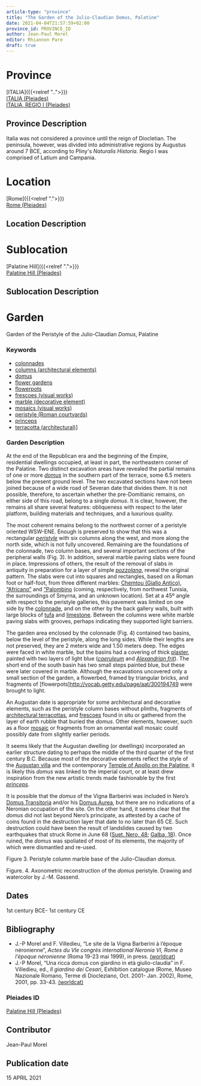 ```yaml
---
article-type: "province"
title: "The Garden of the Julio-Claudian Domus, Palatine"
date: 2021-04-04T21:57:59+02:00
province_id: PROVINCE_ID
author: Jean-Paul Morel
editor: Rhiannon Pare
draft: true
---
```


# Province
[ITALIA]({{<relref "..">}})\
[ITALIA (Pleiades)](https://pleiades.stoa.org/places/1052)\
[ITALIA, REGIO I (Pleiades)](https://pleiades.stoa.org/places/441075550)
<!--- Content of Province heading --->

## Province Description

Italia was not considered a province until the reign of Diocletian. The peninsula, however, was divided into administrative regions by Augustus around 7 BCE, according to Pliny's *Naturalis Historia*. Regio I was comprised of Latium and Campania.<!-- DESCRIPTION -->


# Location
[Rome]({{<relref ".">}}) \
[Rome (Pleiades)](https://pleiades.stoa.org/places/108867)

<!-- [Colonia Claudia Ara Agrippinensium (Cologne)](https://pleiades.stoa.org/places/108751) -->

## Location Description

<!-- LEAVE THIS BLANK FOR NOW -->

# Sublocation
[Palatine Hill]({{<relref ".">}}) \
[Palatine Hill (Pleiades)](https://pleiades.stoa.org/places/971691208)
<!--
[AREA WITHIN LOCATION, LIKE “PALATINE HILL”](GEOREFERENCE LINK)
A sublocation is any area larger than an individual garden, but located within a location. I would always try to include a link to a controlled vocabulary here if possible. This ID may well be different from the Garden ID, e.g., Pompeii versus a Garden in one of the houses which has its own Pleiades ID.
-->

## Sublocation Description

<!-- DESCRIPTION -->

# Garden
Garden of the Peristyle of the Julio-Claudian *Domus*, Palatine<!-- List of gardens in province -->
<!-- May be left blank for now -->

### Keywords

- [colonnades](http://vocab.getty.edu/page/aat/300002613)
- [columns (architectural elements)](http://vocab.getty.edu/page/aat/300001571)
- [domus](http://vocab.getty.edu/page/aat/300005506)
- [flower gardens](http://vocab.getty.edu/page/aat/300008135)
- [flowerpots](http://vocab.getty.edu/page/aat/300194749)
- [frescoes (visual works)](http://vocab.getty.edu/page/aat/300177433)
- [marble (decorative element)](http://vocab.getty.edu/page/aat/300011443)
- [mosaics (visual works)](http://vocab.getty.edu/page/aat/300015342)
- [peristyle (Roman courtyards)](http://vocab.getty.edu/page/aat/300080971)
- [princeps](https://www.britannica.com/topic/princeps)
- [terracotta (architectural)](http://vocab.getty.edu/page/aat/300010670)]



### Garden Description
At the end of the Republican era and the beginning of the Empire, residential dwellings occupied, at least in part, the northeastern corner of the Palatine.  Two distinct excavation areas have revealed the partial remains of one or more [*domus*](http://vocab.getty.edu/page/aat/300005506) in the southern part of the terrace, some 6.5 meters below the present ground level. The two excavated sections have not been joined because of a wide road of Severan date that divides them.  It is not possible, therefore, to ascertain whether the pre-Domitianic remains, on either side of this road, belong to a single *domus*.  It is clear, however, the remains all share several features: obliqueness with respect to the later platform, building materials and techniques, and a luxurious quality.

The most coherent remains belong to the northwest corner of a peristyle oriented WSW-ENE. Enough is preserved to show that this was a rectangular [*peristyle*](http://vocab.getty.edu/page/aat/300080971) with six columns along the west, and more along the north side, which is not fully uncovered.  Remaining are the foundations of the colonnade, two column bases, and several important sections of the peripheral walls (Fig. 3).  In addition, several marble paving slabs were found in place.  Impressions of others, the result of the removal of slabs in antiquity in preparation for a layer of simple [*pozzolana*](https://en.wikipedia.org/wiki/Pozzolana), reveal the original pattern.  The slabs were cut into squares and rectangles, based on a Roman foot or half-foot, from three different marbles: [Chemtou (Giallo Antico)](http://www.oum.ox.ac.uk/corsi/stones/view/24), [“Africano”](http://www.oum.ox.ac.uk/corsi/stones/view/101) and [“Palombino](http://www.oum.ox.ac.uk/corsi/stones/view/13) (coming, respectively, from northwest Tunisia, the surroundings of Smyrna, and an unknown location).  Set at a 45º angle with respect to the peristyle galleries, this pavement was limited on one side by the [colonnade](http://vocab.getty.edu/page/aat/300002613), and on the other by the back gallery walls, built with large blocks of [tufa](https://en.wikipedia.org/wiki/Tufa) and [limestone](https://en.wikipedia.org/wiki/Limestone#Uses).  Between the columns were white marble paving slabs with grooves, perhaps indicating they supported light barriers.

The garden area enclosed by the colonnade (Fig. 4) contained two basins, below the level of the peristyle, along the long sides.  While their lengths are not preserved, they are 2 meters wide and 1.50 meters deep.  The edges were faced in white marble, but the basins had a covering of thick [plaster](http://vocab.getty.edu/page/aat/300014922), painted with two layers of light blue ([*caeruleum*](https://en.wikipedia.org/wiki/Egyptian_blue) and [*Alexandrian frit*](https://en.wikipedia.org/wiki/Frit)).  The short end of the south basin has two small steps painted blue, but these were later covered in marble.  Although the excavations uncovered only a small section of the garden, a flowerbed, framed by triangular bricks, and fragments of [flowerpots]http://vocab.getty.edu/page/aat/300194749 were brought to light.

An Augustan date is appropriate for some architectural and decorative elements, such as the peristyle column bases without plinths, fragments of [architectural terracottas](http://vocab.getty.edu/page/aat/300010670), and [frescoes](http://vocab.getty.edu/page/aat/300177433) found in situ or gathered from the layer of earth rubble that buried the *domus*.  Other elements, however, such as a floor [mosaic](http://vocab.getty.edu/page/aat/300015342) or fragments from an ornamental wall mosaic could possibly date from slightly earlier periods.  

It seems likely that the Augustan dwelling (or dwellings) incorporated an earlier structure dating to perhaps the middle of the third quarter of the first century B.C.  Because most of the decorative elements reflect the style of the [Augustan villa](https://en.wikipedia.org/wiki/House_of_Augustus) and the contemporary [Temple of Apollo on the Palatine](https://en.wikipedia.org/wiki/Temple_of_Apollo_Palatinus), it is likely this *domus* was linked to the imperial court, or at least drew inspiration from the new artistic trends made fashionable by the first [*princeps*](https://en.wikipedia.org/wiki/Princeps).

It is possible that the *domus* of the Vigna Barberini was included in Nero’s [Domus Transitoria](https://en.wikipedia.org/wiki/Domus_Transitoria) and/or his [Domus Aurea](https://en.wikipedia.org/wiki/Domus_Aurea), but there are no indications of a Neronian occupation of the site.  On the other hand, it seems clear that the *domus* did not last beyond Nero’s principate, as attested by a cache of coins found in the destruction layer that date to no later than 65 CE.  Such destruction could have been the result of landslides caused by two earthquakes that struck Rome in June 68 ([Suet. Nero, 48](http://www.perseus.tufts.edu/hopper/text?doc=Perseus%3Atext%3A1999.02.0132%3Alife%3Dnero%3Achapter%3D48); [Galba, 18](https://www.perseus.tufts.edu/hopper/text?doc=Perseus%3Atext%3A1999.02.0132%3Alife%3Dgal.%3Achapter%3D18)). Once ruined, the *domus* was spoliated of most of its elements, the majority of which were dismantled and re-used.

Figure 3. Peristyle column marble base of the Julio-Claudian *domus*.

Figure. 4. Axonometric reconstruction of the *domus* peristyle. Drawing and watercolor by J.-M. Gassend.




## Dates
1st century BCE- 1st century CE


## Bibliography
* J.-P Morel and F. Villedieu, “Le site de la Vigna Barberini à l’époque néronienne”, *Actes du VIe congrès international Neronia VI, Rome à l’époque néronienne* (Roma 19-23 mai 1999), in press. [(worldcat)](https://www.worldcat.org/title/neronia-vi-rome-a-lepoque-neronienne-institutions-et-vie-politique-economie-et-societe-vie-intellectuelle-artistique-et-spirituelle-actes-du-vie-colloque-international-de-la-sien-rome-19-23-mai-1999/oclc/51441167)
* J.-P Morel, “Una ricca domus con giardino in età giulio-claudia” in F. Villedieu, ed.,  *Il giardino dei Cesari*, Exhibition catalogue (Rome, Museo Nazionale Romano, Terme di Diocleziano, Oct. 2001- Jan. 2002), Rome, 2001, pp. 33-43. [(worldcat)](https://www.worldcat.org/title/il-giardino-dei-cesari-dai-palazzi-antichi-alla-vigna-barberini-sul-monte-palatino-scavi-dellecole-francaise-de-rome-1985-1999-guida-alla-mostra/oclc/5894435382)

<!--
- BIB_ENTRY [(worldcat)](WORLDCAT_LINK_URL)
-

<!-- [PERIODO_ID](https://pleiades.stoa.org/places/PLEIADES_ID) -->

### Pleiades ID
[Palatine Hill (Pleiades)](https://pleiades.stoa.org/places/971691208)<!-- N.B. This should be as specific as it can be, i.e., to the garden, sublocation, location, or province. -->

<!-- [PLEIADES_ID](https://pleiades.stoa.org/places/PLEIADES_ID) -->


## Contributor

Jean-Paul Morel


## Publication date
15 APRIL 2021<!-- Format: dd MONTH_NAME yyyy -->

<!-- DATE -->
